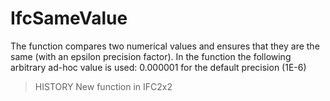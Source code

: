 # IfcSameValue

The function compares two numerical values and ensures that they are the same (with an epsilon precision factor).
In the function the following arbitrary ad-hoc value is used: 0.000001 for the default precision (1E-6)

> HISTORY  New function in IFC2x2
